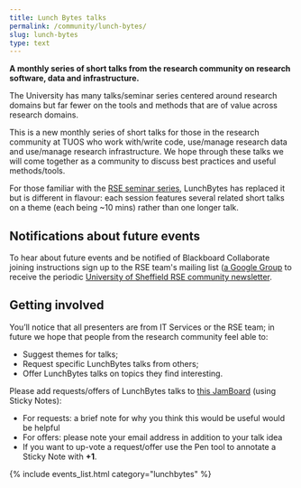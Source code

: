 ```yaml
---
title: Lunch Bytes talks
permalink: /community/lunch-bytes/
slug: lunch-bytes
type: text
---
```


**A monthly series of short talks from the research community on research software, data and infrastructure.**

The University has many talks/seminar series centered around research domains
but far fewer on the tools and methods that are of value across research domains.

This is a new monthly series of short talks for those in the research community at TUOS who
work with/write code,
use/manage research data and
use/manage research infrastructure.
We hope through these talks we will come together as a community to discuss best practices and useful methods/tools.

For those familiar with the [RSE seminar series](/community/seminars/), LunchBytes has replaced it but is different in flavour:
each session features several related short talks on a theme (each being ~10 mins) rather than one longer talk.

## Notifications about future events

To hear about future events and be notified of Blackboard Collaborate joining instructions
sign up to the RSE team's mailing list ([a Google Group](/community) to
receive the periodic [University of Sheffield RSE community newsletter](/newsletters/).

## Getting involved

You’ll notice that all presenters are from IT Services or the RSE team;
in future we hope that people from the research community feel able to:

* Suggest themes for talks;
* Request specific LunchBytes talks from others;
* Offer LunchBytes talks on topics they find interesting.

Please add requests/offers of LunchBytes talks to [this JamBoard](https://jamboard.google.com/d/1-51cRf0pwZl8O10CnLeJGAqKcnbww-QGaYjszFK-H38/) (using Sticky Notes):
 - For requests: a brief note for why you think this would be useful would be helpful
 - For offers: please note your email address in addition to your talk idea
 - If you want to up-vote a request/offer use the Pen tool to annotate a Sticky Note with **+1**.

<!-- TODO: more info on what constitutes a good talk; CoC.

<!-- List of upcoming and past Lunchbytes sessions -->
{% include events_list.html category="lunchbytes" %}

